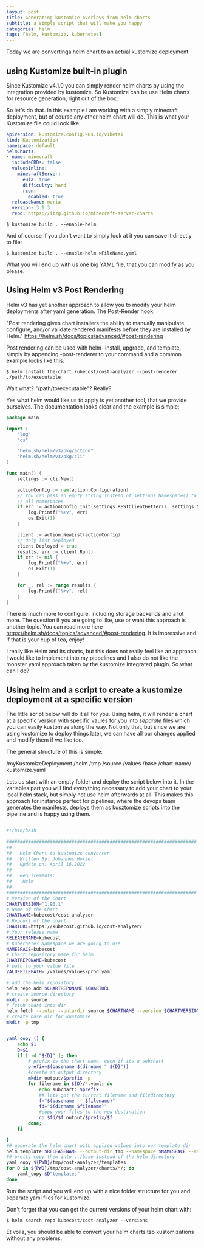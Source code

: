 ```yaml
---
layout: post
title: Generating kustomize overlays from helm charts
subtitle: a simple script that will make you happy
categories: helm
tags: [helm, kustomize, kubernetes]
---
```


Today we are convertinga helm chart to an actual kustomize deployment.

## using Kustomize built-in plugin

Since Kustomize v4.1.0 you can simply render helm charts by using the integration provided by kustomize.
So Kustomize can be use Helm charts for resource generation, right out of the box:

So let's do that. In this example I am working with a simply minecraft deployment, but of course any other helm chart will do.
This is what your Kustomize file could look like:

``` YAML
apiVersion: kustomize.config.k8s.io/v1beta1
kind: Kustomization
namespace: default
helmCharts:
- name: minecraft
  includeCRDs: false
  valuesInline:
    minecraftServer:
      eula: true
      difficulty: hard
      rcon:
        enabled: true
  releaseName: moria
  version: 3.1.3
  repo: https://itzg.github.io/minecraft-server-charts
```


``` Console
$ kustomize build . --enable-helm
```

And of course if you don't want to simply look at it you can save it directly to file:

``` Console
$ kustomize build . --enable-helm >FileName.yaml
```

What you will end up with us one big YAML file, that you can modify as you please.

## Using Helm v3 Post Rendering

Helm v3 has yet another approach to allow you to modify your helm deployments after yaml generation. The Post-Render hook:

"Post rendering gives chart installers the ability to manually manipulate, configure, and/or validate rendered manifests before they are installed by Helm."
<https://helm.sh/docs/topics/advanced/#post-rendering>

Post rendering can be used with helm- install, upgrade, and template, simply by appending -post-renderer to your command and a common example looks like this:

``` Console
$ helm install the-chart kubecost/cost-analyzer --post-renderer ./path/to/executable
```

Wait what? "/path/to/executable"? Really?.

Yes what helm would like us to apply is yet another tool, that we provide ourselves.
The documentation looks clear and the example is simple:

``` Go
package main

import (
    "log"
    "os"

    "helm.sh/helm/v3/pkg/action"
    "helm.sh/helm/v3/pkg/cli"
)

func main() {
    settings := cli.New()

    actionConfig := new(action.Configuration)
    // You can pass an empty string instead of settings.Namespace() to list
    // all namespaces
    if err := actionConfig.Init(settings.RESTClientGetter(), settings.Namespace(), os.Getenv("HELM_DRIVER"), log.Printf); err != nil {
        log.Printf("%+v", err)
        os.Exit(1)
    }

    client := action.NewList(actionConfig)
    // Only list deployed
    client.Deployed = true
    results, err := client.Run()
    if err != nil {
        log.Printf("%+v", err)
        os.Exit(1)
    }

    for _, rel := range results {
        log.Printf("%+v", rel)
    }
}
```

There is much more to configure, including storage backends and a lot more. The question if you are going to like, use or want this approach is another topic.
You can read more here <https://helm.sh/docs/topics/advanced/#post-rendering>. It is impressive and if that is your cup of tea, enjoy!

I really like Helm and its charts, but this does not really feel like an approach I would like to implement into my piepelines and I also do not like the monster yaml approach taken by the kustomize integrated plugin. So what can I do?

## Using helm and a script to create a kustomize deployment at a specific version

The little script below will do it all for you. Using helm, it will render a chart at a specific version with specific vaules for you into *separate* files which you can easily kustomize along the way. Not only that, but since we are using kustomize to deploy things later, we can have all our changes applied and modify them if we like too.

The general structure of this is simple:

/myKustomizeDeployment
    /helm
        /tmp
        /source
    /values
    /base
        /chart-name/
    kustomize.yaml


Lets us start with an empty folder and deploy the script below into it.
In the variables part you will find everything necessary to add your chart to your local helm stack, but simply not use helm afterwards at all. This makes this approach for instance perfect for pipelines, where the devops team generates the manifests, deploys them as kusztomize scripts into the pipeline and is happy using them.


``` bash

#!/bin/bash
 
######################################################################
##
##   Helm Chart to kustomize converter
##   Written By: Johannes Hölzel
##   Update on: April 16.2022
##
##   Requirements:
##    Helm
##
######################################################################
# Version of the Chart
CHARTVERSION="1.90.1"
# Name of the Chart
CHARTNAME=kubecost/cost-analyzer
# Repourl of the chart
CHARTURL=https://kubecost.github.io/cost-analyzer/
# Your release name 
RELEASENAME=kubecost
# Kubernetes Namespace we are going to use
NAMESPACE=kubecost
# Chart repository name for helm
CHARTREPONAME=kubecost
# path to your value file
VALUEFILEPATH=./values/values-prod.yaml

# add the helm repository
helm repo add $CHARTREPONAME $CHARTURL
# create source directory
mkdir -p source
# fetch chart into dir
helm fetch --untar --untardir source $CHARTNAME --version $CHARTVERSION
# create base dir for kustomize
mkdir -p tmp


yaml_copy () {
    echo $1
    D=$1
    if [ -d "${D}" ]; then
        # prefix is the chart name, even if its a subchart
        prefix=$(basename $(dirname " ${D}"))
        #create an output directory
        mkdir output/$prefix -p
        for filename in ${D}/*.yaml; do
            echo subchart: $prefix
            ## lets get the current filename and filedirectory
            f="$(basename -- $filename)"
            fd="$(dirname $filename)"
            #copy your files to the new destination
            cp $fd/$f output/$prefix/$f
        done;
    fi

}
## generate the helm chart with applied values into our template dir
helm template $RELEASENAME --output-dir tmp --namespace $NAMESPACE --values $VALUEFILEPATH kubecost/cost-analyzer
## pretty copy them into ../base instead of the helm directory
yaml_copy ${PWD}/tmp/cost-analyzer/templates
for D in ${PWD}/tmp/cost-analyzer/charts/*/; do
    yaml_copy $D"templates"
done

```

Run the script and you will end up with a nice folder structure for you and separate yaml files for kustomize.

Don't forget that you can get the current versions of your helm chart with:

``` Console
$ helm search repo kubecost/cost-analyzer --versions
```

Et voila, you should be able to convert your helm charts tzo kustomizations without any problems.

